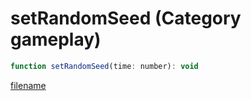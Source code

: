 # setRandomSeed (Category gameplay)

```js
function setRandomSeed(time: number): void
```

[filename](setRandomSeed_m.md ':include')